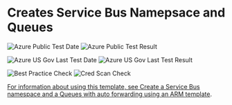 # Creates Service Bus Namepsace and Queues

![Azure Public Test Date](https://azurequickstartsservice.blob.core.windows.net/badges/101-servicebus-queue/PublicLastTestDate.svg)
![Azure Public Test Result](https://azurequickstartsservice.blob.core.windows.net/badges/101-servicebus-queue/PublicDeployment.svg)

![Azure US Gov Last Test Date](https://azurequickstartsservice.blob.core.windows.net/badges/101-servicebus-queue/FairfaxLastTestDate.svg)
![Azure US Gov Last Test Result](https://azurequickstartsservice.blob.core.windows.net/badges/101-servicebus-queue/FairfaxDeployment.svg)

![Best Practice Check](https://azurequickstartsservice.blob.core.windows.net/badges/101-servicebus-queue/BestPracticeResult.svg)
![Cred Scan Check](https://azurequickstartsservice.blob.core.windows.net/badges/101-servicebus-queue/CredScanResult.svg)

<a href="https://portal.azure.com/#create/Microsoft.Template/uri/https%3A%2F%2Fraw.githubusercontent.com%2FAzure%2Fazure-quickstart-templates%2Fmaster%2F201-servicebus-create-queue-autoforwarding%2Fazuredeploy.json" target="_blank">

<a href="http://armviz.io/#/?load=https%3A%2F%2Fraw.githubusercontent.com%2FAzure%2Fazure-quickstart-templates%2Fmaster%2F201-servicebus-create-queue-autoforwarding%2Fazuredeploy.json" target="_blank">

For information about using this template, see
[Create a Service Bus namespace and a Queues with auto forwarding using an ARM template](http://azure.microsoft.com/documentation/articles/service-bus-resource-manager-namespace-queue/).
